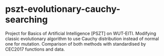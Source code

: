 # pszt-evolutionary-cauchy-searching
Project for Basics of Artificial Intelligence [PSZT] on WUT-EITI. Modifying classic evolutionary algorithm to use Cauchy distribution instead of normal one for mutation.
Comparison of both methods with standardised by CEC2017 functions and data.
